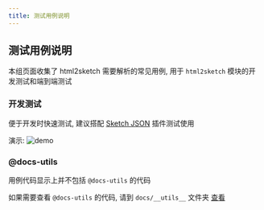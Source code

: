 ```yaml
---
title: 测试用例说明
---
```


## 测试用例说明

本组页面收集了 html2sketch 需要解析的常见用例, 用于 `html2sketch` 模块的开发测试和端到端测试

### 开发测试

便于开发时快速测试, 建议搭配 [Sketch JSON](https://github.com/arvinxx/sketch-json) 插件测试使用

演示: ![demo](https://gw.alipayobjects.com/zos/antfincdn/TrL5ejOKSE/demo.gif)

### @docs-utils

用例代码显示上并不包括 `@docs-utils` 的代码

如果需要查看 `@docs-utils` 的代码, 请到 `docs/__utils__` 文件夹 [查看](https://github.com/ant-design/html2sketch/tree/master/docs/__utils__)
